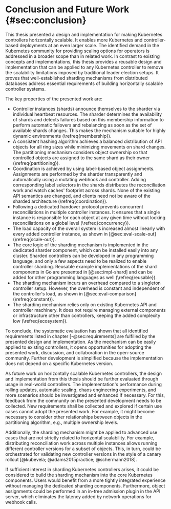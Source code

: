 # Conclusion and Future Work {#sec:conclusion}

This thesis presented a design and implementation for making Kubernetes controllers horizontally scalable.
It enables more Kubernetes and controller-based deployments at an even larger scale.
The identified demand in the Kubernetes community for providing scaling options for operators is addressed in a broader scope than in related work.
In contrast to existing concepts and implementations, this thesis provides a reusable design and implementation that can be applied to any Kubernetes controller to remove the scalability limitations imposed by traditional leader election setups.
It proves that well-established sharding mechanisms from distributed databases address essential requirements of building horizontally scalable controller systems.

The key properties of the presented work are:

- Controller instances (shards) announce themselves to the sharder via individual heartbeat resources.
The sharder determines the availability of shards and detects failures based on this membership information to perform automatic failovers and rebalancing as soon as the set of available shards changes.
This makes the mechanism suitable for highly dynamic environments (\refreq{membership}).
- A consistent hashing algorithm achieves a balanced distribution of API objects for all ring sizes while minimizing movements on shard changes.
The partitioning mechanism considers object ownership so that controlled objects are assigned to the same shard as their owner (\refreq{partitioning}).
- Coordination is achieved by using label-based object assignments.
Assignments are performed by the sharder transparently and automatically using a mutating webhook and controller.
Adding corresponding label selectors in the shards distributes the reconciliation work and watch caches' footprint across shards.
None of the existing API semantics are changed, and clients need not be aware of the sharded architecture (\refreq{coordination}).
- Following a dedicated handover protocol prevents concurrent reconciliations in multiple controller instances.
It ensures that a single instance is responsible for each object at any given time without locking reconciliations on a global level (\refreq{concurrency}).
- The load capacity of the overall system is increased almost linearly with every added controller instance, as shown in [@sec:eval-scale-out] (\refreq{scale-out}).
- The core logic of the sharding mechanism is implemented in the dedicated sharder component, which can be installed easily into any cluster.
Sharded controllers can be developed in any programming language, and only a few aspects need to be realized to enable controller sharding.
Reusable example implementations of the shard components in Go are presented in [@sec:impl-shard] and can be added for other programming languages as well (\refreq{reusable}).
- The sharding mechanism incurs an overhead compared to a singleton controller setup.
However, the overhead is constant and independent of the controller's load, as shown in [@sec:eval-comparison] (\refreq{constant}).
- The sharding mechanism relies only on existing Kubernetes API and controller machinery.
It does not require managing external components or infrastructure other than controllers, keeping the added complexity low (\refreq{ecosystem}).

To conclude, the systematic evaluation has shown that all identified requirements listed in chapter [-@sec:requirements] are fulfilled by the presented design and implementation.
As the mechanism can be easily applied to existing controllers, it opens opportunities for adopting the presented work, discussion, and collaboration in the open-source community.
Further development is simplified because the implementation does not depend on a specific Kubernetes version.

As future work on horizontally scalable Kubernetes controllers, the design and implementation from this thesis should be further evaluated through usage in real-world controllers.
The implementation's performance during rolling updates, automatic scaling, chaos engineering experiments, and more scenarios should be investigated and enhanced if necessary.
For this, feedback from the community on the presented development needs to be collected.
New requirements shall be collected and explored if certain use cases cannot adopt the presented work.
For example, it might become necessary to consider other relationships between objects in the partitioning algorithm, e.g., multiple ownership levels.

Additionally, the sharding mechanism might be applied to advanced use cases that are not strictly related to horizontal scalability.
For example, distributing reconciliation work across multiple instances allows running different controller versions for a subset of objects.
This, in turn, could be orchestrated for validating new controller versions in the style of a canary rollout [@kubevela; @adams2015practice; @schermann2018].

If sufficient interest in sharding Kubernetes controllers arises, it could be considered to build the sharding mechanism into the core Kubernetes components.
Users would benefit from a more tightly integrated experience without managing the dedicated sharding components.
Furthermore, object assignments could be performed in an in-tree admission plugin in the API server, which eliminates the latency added by network operations for webhook calls.
